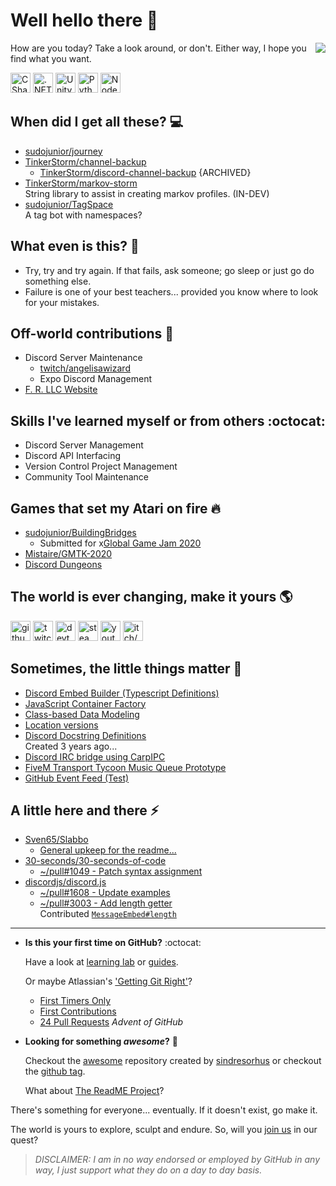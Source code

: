 # Well hello there :wave:

<a style="float:right" href="https://github-readme-stats.vercel.app">
  <img src="https://github-readme-stats.vercel.app/api?username=sudojunior&show_icons=true&count_private=true">
</a>

How are you today? Take a look around, or don't. Either way, I hope you find what you want.

<img src="https://simpleicons.org/icons/csharp.svg" width="32" alt="CSharp" /> <img src="https://simpleicons.org/icons/dot-net.svg" width="32" alt=".NET" /> <img src="https://simpleicons.org/icons/unity.svg" width="32" alt="Unity" /> <img src="https://simpleicons.org/icons/python.svg" width="32" alt="Python" /> <img src="https://simpleicons.org/icons/node-dot-js.svg" width="32" alt="Node.js" />

## When did I get all these? :computer:

- [sudojunior/journey](https://github.com/sudojunior/journey)
- [TinkerStorm/channel-backup](https://github.com/TinkerStorm/channel-backup)
  - [TinkerStorm/discord-channel-backup](https://github.com/TinkerStorm/discord-channel-backup) {ARCHIVED}
- [TinkerStorm/markov-storm](https://github.com/TinkerStorm/markov-storm)  
  String library to assist in creating markov profiles. (IN-DEV)
- [sudojunior/TagSpace](https://github.com/sudojunior/TagSpace)  
  A tag bot with namespaces?

## What even is this? :thought_balloon:

- Try, try and try again. If that fails, ask someone; go sleep or just go do something else.
- Failure is one of your best teachers... provided you know where to look for your mistakes.

## Off-world contributions :rocket:

- Discord Server Maintenance
  - [twitch/angelisawizard](https://twitch.tv/angelisawizard)
  - Expo Discord Management
- [F. R. LLC Website](https://frllc.xyz)

## Skills I've learned myself or from others :octocat:

- Discord Server Management
- Discord API Interfacing
- Version Control Project Management
- Community Tool Maintenance

## Games that set my Atari on fire :fire:

- [sudojunior/BuildingBridges](https://github.com/sudojunior/BuildingBridges)
  - Submitted for x[Global Game Jam 2020](https://globalgamejam.org/2020/games/building-bridges-8)
- [Mistaire/GMTK-2020](https://github.com/Mistiare/GMTK-2020)
- [Discord Dungeons](https://github.com/DiscordDungeons)

## The world is ever changing, make it yours :earth_americas:

[<img src="https://simpleicons.org/icons/github.svg" width="32" alt="github/sudojunior" />](https://github.com/sudojunior)
[<img src="https://simpleicons.org/icons/twitch.svg" width="32" alt="twitch/sudojunior" />](https://twitch.tv/sudojunior)
[<img src="https://simpleicons.org/icons/dev-dot-to.svg" width="32" alt="devto/junior" />](https://dev.to/junior)
[<img src="https://simpleicons.org/icons/steam.svg" width="32" alt="steam/sudojunior" />](https://steamcommunity.com/id/sudojunior)
[<img src="https://simpleicons.org/icons/youtube.svg" width="32" alt="youtube/junior" />](https://www.youtube.com/channel/UCY8n396MVrnvZILI0EWjCWA)
[<img src="https://simpleicons.org/icons/itch-dot-io.svg" width="32" alt="itch/sudojunior" />](https://sudojunior.itch.io/)

## Sometimes, the little things matter :volcano:

- [Discord Embed Builder (Typescript Definitions)](https://gist.github.com/sudojunior/797d0637e9a43c0bc59745fd9ef299e9)
- [JavaScript Container Factory](https://gist.github.com/sudojunior/b02173c9d759159aae14befbcd43085b)
- [Class-based Data Modeling](https://github.com/sudojunior/class-based-programming)
- [Location versions](https://gist.github.com/sudojunior/0e07710edd39c8ed014c14fd948e7192)
- [Discord Docstring Definitions](https://gist.github.com/sudojunior/a62891993bfa40286d2ffeefb2c51e43)  
  Created 3 years ago...
- [Discord IRC bridge using CarpIPC](https://gist.github.com/sudojunior/b1d9ba838e0ec7d850a2902ed2ea35f8)
- [FiveM Transport Tycoon Music Queue Prototype](https://gist.github.com/sudojunior/e58e774699f78078d9420a1376359c1d)
- [GitHub Event Feed (Test)](https://github.com/sudojunior/github-event-listener)

## A little here and there :zap:

- [Sven65/Slabbo](https://github.com/Sven65/Slabbo)
  - [General upkeep for the readme...](https://github.com/Sven65/Slabbo/issues/sudojunior?q=)
- [30-seconds/30-seconds-of-code](https://github.com/30-seconds/30-seconds-of-code)
  - [~/pull#1049 - Patch syntax assignment](https://github.com/30-seconds/30-seconds-of-code/pull/1049)
- [discordjs/discord.js](https://github.com/discordjs/discord.js)
  - [~/pull#1608 - Update examples](https://github.com/discordjs/discord.js/pull/1608)
  - [~/pull#3003 - Add length getter](https://github.com/discordjs/discord.js/pull/3003)  
    Contributed [`MessageEmbed#length`](https://discord.js.org/#/docs/main/stable/class/MessageEmbed?scrollTo=length)

---

- **Is this your first time on GitHub?** :octocat:

  Have a look at [learning lab](https://lab.github.com/) or [guides](https://guides.github.com/).

  Or maybe Atlassian's ['Getting Git Right'](https://www.atlassian.com/git)?

  - [First Timers Only](https://www.firsttimersonly.com/)
  - [First Contributions](https://firstcontributions.github.io/)
  - [24 Pull Requests](https://24pullrequests.com/) *Advent of GitHub*

- **Looking for something *awesome*?** :stars:

  Checkout the [awesome](https://github.com/sindresorhus/awesome) repository created by [sindresorhus](https://github.com/sindresorhus) or checkout the [github tag](https://github.com/topics/awesome).

  What about [The ReadME Project](https://github.com/readme/)?

There's something for everyone... eventually. If it doesn't exist, go make it.

The world is yours to explore, sculpt and endure. So, will you [join us](https://github.com/join) in our quest?

> *DISCLAIMER: I am in no way endorsed or employed by GitHub in any way, I just support what they do on a day to day basis.*
